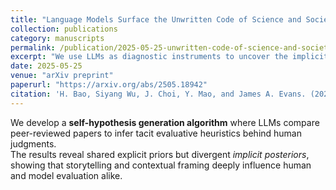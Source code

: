 ```yaml
---
title: "Language Models Surface the Unwritten Code of Science and Society"
collection: publications
category: manuscripts
permalink: /publication/2025-05-25-unwritten-code-of-science-and-society
excerpt: "We use LLMs as diagnostic instruments to uncover the implicit norms and evaluative heuristics—the 'unwritten code'—that shape human decision-making in science and society."
date: 2025-05-25
venue: "arXiv preprint"
paperurl: "https://arxiv.org/abs/2505.18942"
citation: 'H. Bao, Siyang Wu, J. Choi, Y. Mao, and James A. Evans. (2025). <i>Language Models Surface the Unwritten Code of Science and Society.</i> arXiv:2505.18942.'
---
```


We develop a **self-hypothesis generation algorithm** where LLMs compare peer-reviewed papers to infer tacit evaluative heuristics behind human judgments.  
The results reveal shared explicit priors but divergent *implicit posteriors*, showing that storytelling and contextual framing deeply influence human and model evaluation alike.

